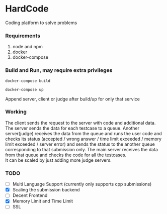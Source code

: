 # HardCode
Coding platform to solve problems

### Requirements
1. node and npm
2. docker
3. docker-compose

### Build and Run, may require extra privileges
```
docker-compose build
```
```
docker-compose up
```
Append server, client or judge after build/up for only that service

### Working
The client sends the request to the server with code and additional data. The server sends the data for each testcase to a queue. Another server(judge) receives the data from the queue and runs the user code and checks its status (accepted / wrong answer / time limit exceeded / memory limit exceeded / server error) and sends the status to the another queue corresponding to that submission only. The main server receives the data from that queue and checks the code for all the testcases.\
It can be scaled by just adding more judge servers.

### TODO
- [ ] Multi Language Support (currently only supports cpp submissions)
- [x] Scaling the submission backend
- [ ] Decent Frontend
- [x] Memory Limit and Time Limit
- [ ] SSL
